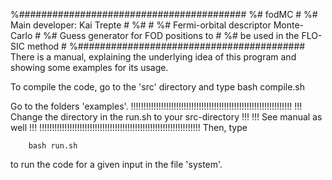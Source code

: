 %#########################################
%# fodMC                                 #
%# Main developer: Kai Trepte            #
%#                                       #
%# Fermi-orbital descriptor Monte-Carlo  #
%# Guess generator for FOD positions to  #
%# be used in the FLO-SIC method         #
%#########################################
There is a manual, explaining the underlying idea of this program and showing some examples for its usage.


To compile the code, go to the 'src' directory and type
        bash compile.sh


Go to the folders 'examples'.
!!!!!!!!!!!!!!!!!!!!!!!!!!!!!!!!!!!!!!!!!!!!!!!!!!!!!!!!!!!!!!!!
!!! Change the directory in the run.sh to your src-directory !!!
!!! See manual as well                                       !!!
!!!!!!!!!!!!!!!!!!!!!!!!!!!!!!!!!!!!!!!!!!!!!!!!!!!!!!!!!!!!!!!!
Then, type

        bash run.sh

to run the code for a given input in the file 'system'.
